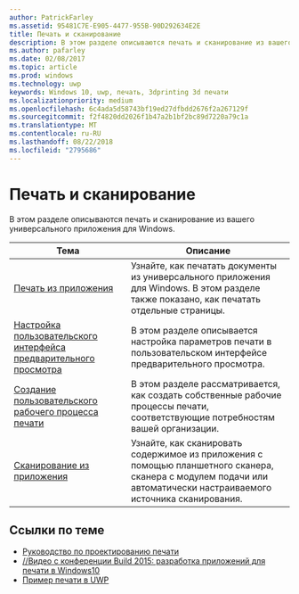 ```yaml
---
author: PatrickFarley
ms.assetid: 95481C7E-E905-4477-955B-90D292634E2E
title: Печать и сканирование
description: В этом разделе описываются печать и сканирование из вашего универсального приложения для Windows.
ms.author: pafarley
ms.date: 02/08/2017
ms.topic: article
ms.prod: windows
ms.technology: uwp
keywords: Windows 10, uwp, печать, 3dprinting 3d печати
ms.localizationpriority: medium
ms.openlocfilehash: 6c4ada5d58743bf19ed27dfbdd2676f2a267129f
ms.sourcegitcommit: f2f4820dd2026f1b47a2b1bf2bc89d7220a79c1a
ms.translationtype: MT
ms.contentlocale: ru-RU
ms.lasthandoff: 08/22/2018
ms.locfileid: "2795686"
---
```

# <a name="printing-and-scanning"></a>Печать и сканирование


В этом разделе описываются печать и сканирование из вашего универсального приложения для Windows.

| Тема | Описание | 
|-------|-------------|
| [Печать из приложения](print-from-your-app.md) | Узнайте, как печатать документы из универсального приложения для Windows. В этом разделе также показано, как печатать отдельные страницы. |
| [Настройка пользовательского интерфейса предварительного просмотра](customize-the-print-preview-ui.md) | В этом разделе описывается настройка параметров печати в пользовательском интерфейсе предварительного просмотра. |
| [Создание пользовательского рабочего процесса печати](print-workflow-customize.md) | В этом разделе рассматривается, как создать собственные рабочие процессы печати, соответствующие потребностям вашей организации.  |
| [Сканирование из приложения](scan-from-your-app.md) | Узнайте, как сканировать содержимое из приложения с помощью планшетного сканера, сканера с модулем подачи или автоматически настраиваемого источника сканирования.|

## <a name="related-topics"></a>Ссылки по теме

* [Руководство по проектированию печати](https://msdn.microsoft.com/library/windows/apps/Hh868178)
* [//Видео c конференции Build 2015: разработка приложений для печати в Windows10](https://channel9.msdn.com/Events/Build/2015/2-94)
* [Пример печати в UWP](http://go.microsoft.com/fwlink/p/?LinkId=619984)
 

